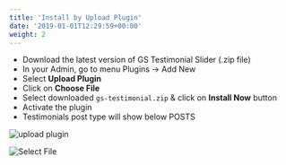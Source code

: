 ```yaml
---
title: 'Install by Upload Plugin'
date: '2019-01-01T12:29:59+00:00'
weight: 2
---
```


- Download the latest version of GS Testimonial Slider (.zip file)
- In your Admin, go to menu Plugins -> Add New
- Select **Upload Plugin**
- Click on **Choose File**
- Select downloaded <code>gs-testimonial.zip</code> & click on **Install Now** button
- Activate the plugin
- Testimonials post type will show below POSTS

![upload plugin](../images/upload-plugin-gst.png)

![Select File](../images/Select_plugin_file.png)
